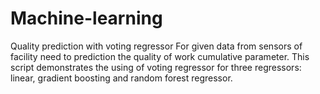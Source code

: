 # Machine-learning
Quality prediction with voting regressor
For given data from sensors of facility need to prediction the quality of work cumulative parameter. This script demonstrates the using of voting regressor for three regressors: linear, gradient boosting and random forest regressor.
